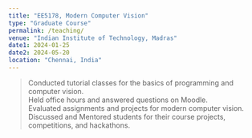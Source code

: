 ```yaml
---
title: "EE5178, Modern Computer Vision"
type: "Graduate Course"
permalink: /teaching/
venue: "Indian Institute of Technology, Madras"
date1: 2024-01-25 
date2: 2024-05-20
location: "Chennai, India"
---
```


>Conducted tutorial classes for the basics of programming and computer vision.   
>Held office hours and answered questions on Moodle.  
>Evaluated assignments and projects for modern computer vision.    
>Discussed and Mentored students for their course projects, competitions, and hackathons.   
